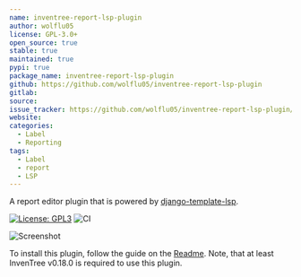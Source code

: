 ```yaml
---
name: inventree-report-lsp-plugin
author: wolflu05
license: GPL-3.0+
open_source: true
stable: true
maintained: true
pypi: true
package_name: inventree-report-lsp-plugin
github: https://github.com/wolflu05/inventree-report-lsp-plugin
gitlab:
source:
issue_tracker: https://github.com/wolflu05/inventree-report-lsp-plugin/issues
website:
categories:
  - Label
  - Reporting
tags:
  - Label
  - report
  - LSP
---
```


A report editor plugin that is powered by [django-template-lsp](https://github.com/fourdigits/django-template-lsp).

[![License: GPL3](https://img.shields.io/badge/License-GPLv3-yellow.svg)](https://opensource.org/license/gpl-3-0)
![CI](https://github.com/wolflu05/inventree-report-lsp-plugin/actions/workflows/ci.yml/badge.svg)

![Screenshot](https://github.com/user-attachments/assets/7ef62cea-ab03-4e6e-a25b-5e67df56ad5b)

To install this plugin, follow the guide on the [Readme](https://github.com/wolflu05/inventree-report-lsp-plugin?tab=readme-ov-file#%EF%B8%8F-installation). Note, that at least InvenTree v0.18.0 is required to use this plugin.
